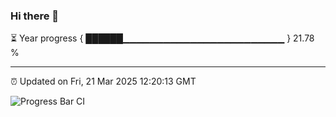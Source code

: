 ### Hi there 👋

⏳ Year progress { ██████▁▁▁▁▁▁▁▁▁▁▁▁▁▁▁▁▁▁▁▁▁▁▁▁ } 21.78 %

---

⏰ Updated on Fri, 21 Mar 2025 12:20:13 GMT

![Progress Bar CI](https://github.com/Shyam-Makwana/GitHub-Actions-Demo/workflows/Progress%20Bar%20CI/badge.svg)
